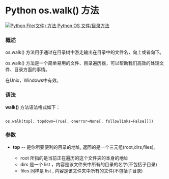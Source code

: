Python os.walk() 方法
===================

 [![Python File(文件) 方法](../images/up.gif)
 Python OS 文件/目录方法](os-file-methods.html)


  ### 概述

 os.walk() 方法用于通过在目录树中游走输出在目录中的文件名，向上或者向下。

 os.walk() 方法是一个简单易用的文件、目录遍历器，可以帮助我们高效的处理文件、目录方面的事情。

 在Unix，Windows中有效。

 ### 语法

 **walk()** 方法语法格式如下：


```

os.walk(top[, topdown=True[, onerror=None[, followlinks=False]]])

```

 ### 参数

 *  **top** -- 是你所要便利的目录的地址, 返回的是一个三元组(root,dirs,files)。


	 + root 所指的是当前正在遍历的这个文件夹的本身的地址
	 + dirs 是一个 list ，内容是该文件夹中所有的目录的名字(不包括子目录)
	 + files 同样是 list , 内容是该文件夹中所有的文件(不包括子目录)
